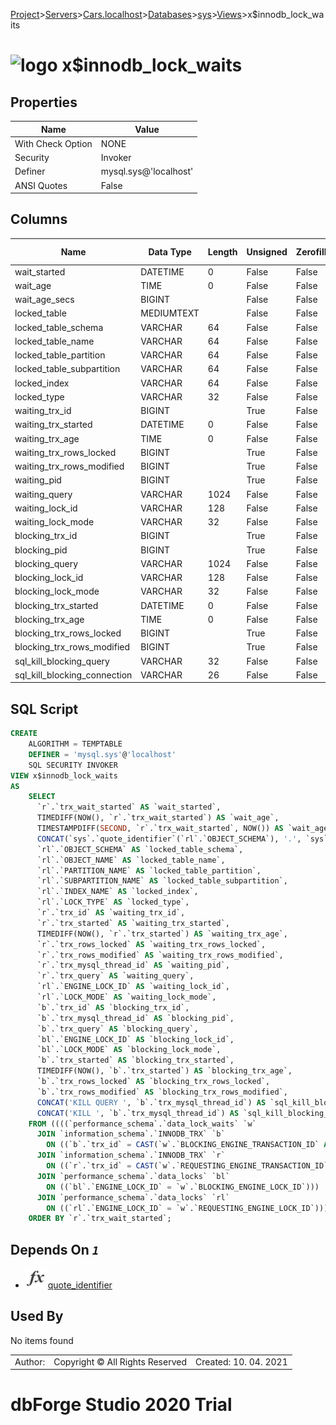 [Project](../../../../../startpage.md)>[Servers](../../../../Servers.md)>[Cars.localhost](../../../Cars.localhost.md)>[Databases](../../Databases.md)>[sys](../sys.md)>[Views](Views.md)>x$innodb_lock_waits


# ![logo](../../../../../Images/view64.svg) x$innodb_lock_waits


## <a name="#Properties"></a>Properties
|Name|Value|
|---|---|
|With Check Option|NONE|
|Security|Invoker|
|Definer|mysql.sys@'localhost'|
|ANSI Quotes|False|


## <a name="#Columns"></a>Columns
|Name|Data Type|Length|Unsigned|Zerofill|Binary|Not Null|
|---|---|---|---|---|---|---|
|wait_started|DATETIME|0|False|False|False|False|
|wait_age|TIME|0|False|False|False|False|
|wait_age_secs|BIGINT||False|False|False|False|
|locked_table|MEDIUMTEXT||False|False|False|False|
|locked_table_schema|VARCHAR|64|False|False|False|False|
|locked_table_name|VARCHAR|64|False|False|False|False|
|locked_table_partition|VARCHAR|64|False|False|False|False|
|locked_table_subpartition|VARCHAR|64|False|False|False|False|
|locked_index|VARCHAR|64|False|False|False|False|
|locked_type|VARCHAR|32|False|False|False|True|
|waiting_trx_id|BIGINT||True|False|False|True|
|waiting_trx_started|DATETIME|0|False|False|False|True|
|waiting_trx_age|TIME|0|False|False|False|False|
|waiting_trx_rows_locked|BIGINT||True|False|False|True|
|waiting_trx_rows_modified|BIGINT||True|False|False|True|
|waiting_pid|BIGINT||True|False|False|True|
|waiting_query|VARCHAR|1024|False|False|False|False|
|waiting_lock_id|VARCHAR|128|False|False|False|True|
|waiting_lock_mode|VARCHAR|32|False|False|False|True|
|blocking_trx_id|BIGINT||True|False|False|True|
|blocking_pid|BIGINT||True|False|False|True|
|blocking_query|VARCHAR|1024|False|False|False|False|
|blocking_lock_id|VARCHAR|128|False|False|False|True|
|blocking_lock_mode|VARCHAR|32|False|False|False|True|
|blocking_trx_started|DATETIME|0|False|False|False|True|
|blocking_trx_age|TIME|0|False|False|False|False|
|blocking_trx_rows_locked|BIGINT||True|False|False|True|
|blocking_trx_rows_modified|BIGINT||True|False|False|True|
|sql_kill_blocking_query|VARCHAR|32|False|False|False|True|
|sql_kill_blocking_connection|VARCHAR|26|False|False|False|True|

## <a name="#SqlScript"></a>SQL Script
```SQL
CREATE 
	ALGORITHM = TEMPTABLE
	DEFINER = 'mysql.sys'@'localhost'
	SQL SECURITY INVOKER
VIEW x$innodb_lock_waits
AS
	SELECT
	  `r`.`trx_wait_started` AS `wait_started`,
	  TIMEDIFF(NOW(), `r`.`trx_wait_started`) AS `wait_age`,
	  TIMESTAMPDIFF(SECOND, `r`.`trx_wait_started`, NOW()) AS `wait_age_secs`,
	  CONCAT(`sys`.`quote_identifier`(`rl`.`OBJECT_SCHEMA`), '.', `sys`.`quote_identifier`(`rl`.`OBJECT_NAME`)) AS `locked_table`,
	  `rl`.`OBJECT_SCHEMA` AS `locked_table_schema`,
	  `rl`.`OBJECT_NAME` AS `locked_table_name`,
	  `rl`.`PARTITION_NAME` AS `locked_table_partition`,
	  `rl`.`SUBPARTITION_NAME` AS `locked_table_subpartition`,
	  `rl`.`INDEX_NAME` AS `locked_index`,
	  `rl`.`LOCK_TYPE` AS `locked_type`,
	  `r`.`trx_id` AS `waiting_trx_id`,
	  `r`.`trx_started` AS `waiting_trx_started`,
	  TIMEDIFF(NOW(), `r`.`trx_started`) AS `waiting_trx_age`,
	  `r`.`trx_rows_locked` AS `waiting_trx_rows_locked`,
	  `r`.`trx_rows_modified` AS `waiting_trx_rows_modified`,
	  `r`.`trx_mysql_thread_id` AS `waiting_pid`,
	  `r`.`trx_query` AS `waiting_query`,
	  `rl`.`ENGINE_LOCK_ID` AS `waiting_lock_id`,
	  `rl`.`LOCK_MODE` AS `waiting_lock_mode`,
	  `b`.`trx_id` AS `blocking_trx_id`,
	  `b`.`trx_mysql_thread_id` AS `blocking_pid`,
	  `b`.`trx_query` AS `blocking_query`,
	  `bl`.`ENGINE_LOCK_ID` AS `blocking_lock_id`,
	  `bl`.`LOCK_MODE` AS `blocking_lock_mode`,
	  `b`.`trx_started` AS `blocking_trx_started`,
	  TIMEDIFF(NOW(), `b`.`trx_started`) AS `blocking_trx_age`,
	  `b`.`trx_rows_locked` AS `blocking_trx_rows_locked`,
	  `b`.`trx_rows_modified` AS `blocking_trx_rows_modified`,
	  CONCAT('KILL QUERY ', `b`.`trx_mysql_thread_id`) AS `sql_kill_blocking_query`,
	  CONCAT('KILL ', `b`.`trx_mysql_thread_id`) AS `sql_kill_blocking_connection`
	FROM ((((`performance_schema`.`data_lock_waits` `w`
	  JOIN `information_schema`.`INNODB_TRX` `b`
	    ON ((`b`.`trx_id` = CAST(`w`.`BLOCKING_ENGINE_TRANSACTION_ID` AS char CHARSET utf8mb4))))
	  JOIN `information_schema`.`INNODB_TRX` `r`
	    ON ((`r`.`trx_id` = CAST(`w`.`REQUESTING_ENGINE_TRANSACTION_ID` AS char CHARSET utf8mb4))))
	  JOIN `performance_schema`.`data_locks` `bl`
	    ON ((`bl`.`ENGINE_LOCK_ID` = `w`.`BLOCKING_ENGINE_LOCK_ID`)))
	  JOIN `performance_schema`.`data_locks` `rl`
	    ON ((`rl`.`ENGINE_LOCK_ID` = `w`.`REQUESTING_ENGINE_LOCK_ID`)))
	ORDER BY `r`.`trx_wait_started`;
```

## <a name="#DependsOn"></a>Depends On _`1`_
- ![Function](../../../../../Images/function.svg) [quote_identifier](../Functions/quote_identifier.md)


## <a name="#UsedBy"></a>Used By
No items found

||||
|---|---|---|
|Author: |Copyright © All Rights Reserved|Created: 10. 04. 2021|
# dbForge Studio 2020 Trial